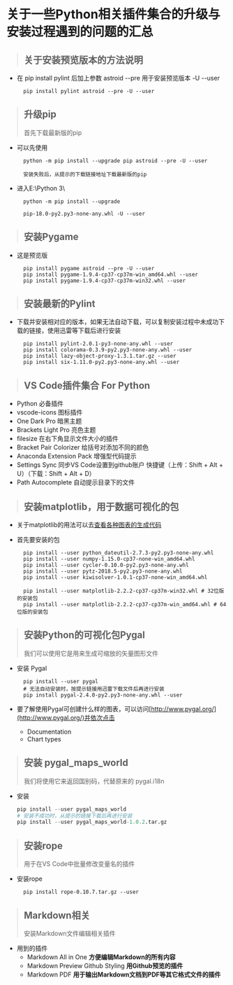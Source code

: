 # 关于一些Python相关插件集合的升级与安装过程遇到的问题的汇总

> ## 关于安装预览版本的方法说明

* 在 pip install pylint 后加上参数 astroid --pre 用于安装预览版本 -U --user

        pip install pylint astroid --pre -U --user

> ## 升级pip
>
> 首先下载最新版的pip

* 可以先使用

        python -m pip install --upgrade pip astroid --pre -U --user

        安装失败后，从提示的下载链接地址下载最新版的pip

* 进入E:\Python 3\

        python -m pip install --upgrade

        pip-18.0-py2.py3-none-any.whl -U --user

> ## 安装Pygame

* 这是预览版

        pip install pygame astroid --pre -U --user
        pip install pygame-1.9.4-cp37-cp37m-win_amd64.whl --user
        pip install pygame-1.9.4-cp37-cp37m-win32.whl --user

> ## 安装最新的Pylint

* 下载并安装相对应的版本，如果无法自动下载，可以复制安装过程中未成功下载的链接，使用迅雷等下载后进行安装

        pip install pylint-2.0.1-py3-none-any.whl --user
        pip install colorama-0.3.9-py2.py3-none-any.whl --user
        pip install lazy-object-proxy-1.3.1.tar.gz --user
        pip install six-1.11.0-py2.py3-none-any.whl --user

> ## VS Code插件集合 For Python

* Python 必备插件
* vscode-icons 图标插件
* One Dark Pro 暗黑主题
* Brackets Light Pro 亮色主题
* filesize 在右下角显示文件大小的插件
* Bracket Pair Colorizer 给括号对添加不同的颜色
* Anaconda Extension Pack 增强型代码提示
* Settings Sync 同步VS Code设置到github账户  快捷键（上传：Shift + Alt + U）（下载：Shift + Alt + D）
* Path Autocomplete 自动提示目录下的文件

> ## 安装matplotlib，用于数据可视化的包

* 关于matplotlib的用法可以去[查看各种图表的生成代码](https://matplotlib.org/gallery/)

* 首先要安装的包

        pip install --user python_dateutil-2.7.3-py2.py3-none-any.whl
        pip install --user numpy-1.15.0-cp37-none-win_amd64.whl
        pip install --user cycler-0.10.0-py2.py3-none-any.whl
        pip install --user pytz-2018.5-py2.py3-none-any.whl
        pip install --user kiwisolver-1.0.1-cp37-none-win_amd64.whl

        pip install --user matplotlib-2.2.2-cp37-cp37m-win32.whl # 32位版的安装包
        pip install --user matplotlib-2.2.2-cp37-cp37m-win_amd64.whl # 64位版的安装包

> ## 安装Python的可视化包Pygal
>
> 我们可以使用它是用来生成可缩放的矢量图形文件

* 安装 Pygal

        pip install --user pygal
        # 无法自动安装时，按提示链接用迅雷下载文件后再进行安装
        pip install pygal-2.4.0-py2.py3-none-any.whl --user

* 要了解使用Pygal可创建什么样的图表，可以访问[http://www.pygal.org/](http://www.pygal.org/)并依次点击
  * Documentation
  * Chart types

> ## 安装 pygal_maps_world
> 我们将使用它来返回国别码，代替原来的 pygal.i18n

* 安装

  ```python
  pip install --user pygal_maps_world
  # 安装不成功时，从提示的链接下载后再进行安装
  pip install --user pygal_maps_world-1.0.2.tar.gz
  ```

> ## 安装rope
>
> 用于在VS Code中批量修改变量名的插件

* 安装rope

        pip install rope-0.10.7.tar.gz --user

> ## Markdown相关
>
> 安装Markdown文件编辑相关插件

* 用到的插件
  * Markdown All in One **方便编辑Markdown的所有内容**
  * Markdown Preview Github Styling **用Github预览的插件**
  * Markdown PDF **用于输出Markdown文档到PDF等其它格式文件的插件**
